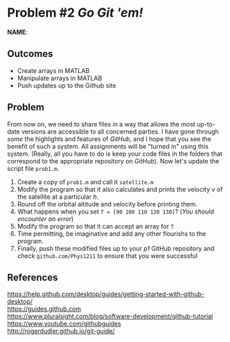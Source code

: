 Problem \#2 *Go Git 'em!* 
=======================

**NAME**:

Outcomes 
--------

-   Create arrays in MATLAB
-   Manipulate arrays in MATLAB
-   Push updates up to the Github site

Problem 
-------

From now on, we need to share files in a way that allows the most
up-to-date versions are accessible to all concerned parties. I have gone
through *some* the highlights and features of *GitHub*, and I hope that you
see the benefit of such a system. All assignments will be "turned in"
using this system. (Really, all you have to do is keep your code files
in the folders that correspond to the appropriate repository on *GitHub*).
Now let's update the script file `prob1.m`. 

1.  Create a copy of `prob1.m` and call it `satellite.m`
1.  Modify the program so that it also calculates and prints the
        velocity *v* of the satellite at a particular *h*.
1. Round off the orbital altitude and velocity before printing them.
1. What happens when you set `T = [90 100 110 120 130]`? (*You should encounter an error*)
1. Modify the program so that it can accept an array for `T`
1. Time permitting, be imaginative and add any other flourishs to the program.
1. Finally, push these modified files up to your *p1* GitHub repository and
    check `github.com/Phys1211` to ensure that you were successful

References 
----------

<https://help.github.com/desktop/guides/getting-started-with-github-desktop/>\
<https://guides.github.com>\
<https://www.pluralsight.com/blog/software-development/github-tutorial>\
<https://www.youtube.com/githubguides>\
<http://rogerdudler.github.io/git-guide/>
